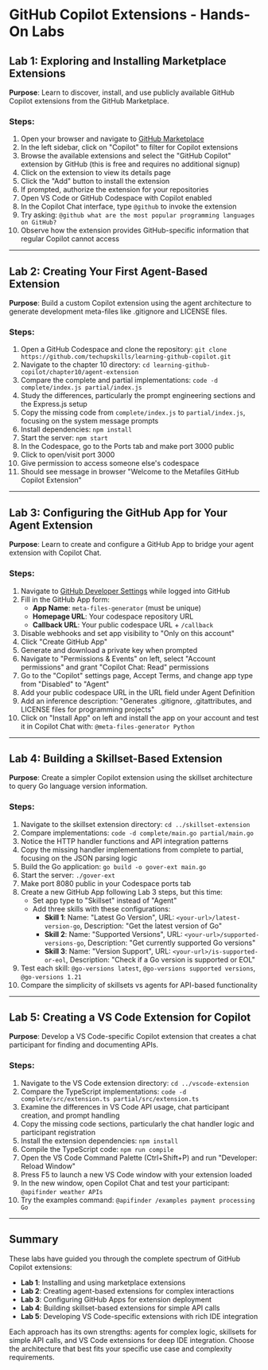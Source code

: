# GitHub Copilot Extensions - Hands-On Labs

## Lab 1: Exploring and Installing Marketplace Extensions

**Purpose**: Learn to discover, install, and use publicly available GitHub Copilot extensions from the GitHub Marketplace.

### Steps:
1. Open your browser and navigate to [GitHub Marketplace](https://github.com/marketplace)
2. In the left sidebar, click on "Copilot" to filter for Copilot extensions
3. Browse the available extensions and select the "GitHub Copilot" extension by GitHub (this is free and requires no additional signup)
4. Click on the extension to view its details page
5. Click the "Add" button to install the extension
6. If prompted, authorize the extension for your repositories
7. Open VS Code or GitHub Codespace with Copilot enabled
8. In the Copilot Chat interface, type `@github` to invoke the extension
9. Try asking: `@github what are the most popular programming languages on GitHub?`
10. Observe how the extension provides GitHub-specific information that regular Copilot cannot access

---

## Lab 2: Creating Your First Agent-Based Extension

**Purpose**: Build a custom Copilot extension using the agent architecture to generate development meta-files like .gitignore and LICENSE files.

### Steps:
1. Open a GitHub Codespace and clone the repository: `git clone https://github.com/techupskills/learning-github-copilot.git`
2. Navigate to the chapter 10 directory: `cd learning-github-copilot/chapter10/agent-extension`
3. Compare the complete and partial implementations: `code -d complete/index.js partial/index.js`
4. Study the differences, particularly the prompt engineering sections and the Express.js setup
5. Copy the missing code from `complete/index.js` to `partial/index.js`, focusing on the system message prompts
6. Install dependencies: `npm install`
7. Start the server: `npm start`
8. In the Codespace, go to the Ports tab and make port 3000 public
9. Click to open/visit port 3000
10. Give permission to access someone else's codespace
11. Should see message in browser "Welcome to the Metafiles GitHub Copilot Extension"

---

## Lab 3: Configuring the GitHub App for Your Agent Extension

**Purpose**: Learn to create and configure a GitHub App to bridge your agent extension with Copilot Chat.

### Steps:
1. Navigate to [GitHub Developer Settings](https://github.com/settings/apps/new) while logged into GitHub
2. Fill in the GitHub App form:
   - **App Name**: `meta-files-generator` (must be unique)
   - **Homepage URL**: Your codespace repository URL
   - **Callback URL**: Your public codespace URL + `/callback`
3. Disable webhooks and set app visibility to "Only on this account"
4. Click "Create GitHub App"
5. Generate and download a private key when prompted
6. Navigate to "Permissions & Events" on left, select "Account permissions" and grant "Copilot Chat: Read" permissions
7. Go to the "Copilot" settings page, Accept Terms, and change app type from "Disabled" to "Agent"
8. Add your public codespace URL in the URL field under Agent Definition
9. Add an inference description: "Generates .gitignore, .gitattributes, and LICENSE files for programming projects"
10. Click on "Install App" on left and install the app on your account and test it in Copilot Chat with: `@meta-files-generator Python`

---

## Lab 4: Building a Skillset-Based Extension

**Purpose**: Create a simpler Copilot extension using the skillset architecture to query Go language version information.

### Steps:
1. Navigate to the skillset extension directory: `cd ../skillset-extension`
2. Compare implementations: `code -d complete/main.go partial/main.go`
3. Notice the HTTP handler functions and API integration patterns
4. Copy the missing handler implementations from complete to partial, focusing on the JSON parsing logic
5. Build the Go application: `go build -o gover-ext main.go`
6. Start the server: `./gover-ext`
7. Make port 8080 public in your Codespace ports tab
8. Create a new GitHub App following Lab 3 steps, but this time:
   - Set app type to "Skillset" instead of "Agent"
   - Add three skills with these configurations:
     - **Skill 1**: Name: "Latest Go Version", URL: `<your-url>/latest-version-go`, Description: "Get the latest version of Go"
     - **Skill 2**: Name: "Supported Versions", URL: `<your-url>/supported-versions-go`, Description: "Get currently supported Go versions"  
     - **Skill 3**: Name: "Version Support", URL: `<your-url>/is-supported-or-eol`, Description: "Check if a Go version is supported or EOL"
9. Test each skill: `@go-versions latest`, `@go-versions supported versions`, `@go-versions 1.21`
10. Compare the simplicity of skillsets vs agents for API-based functionality

---

## Lab 5: Creating a VS Code Extension for Copilot

**Purpose**: Develop a VS Code-specific Copilot extension that creates a chat participant for finding and documenting APIs.

### Steps:
1. Navigate to the VS Code extension directory: `cd ../vscode-extension`
2. Compare the TypeScript implementations: `code -d complete/src/extension.ts partial/src/extension.ts`
3. Examine the differences in VS Code API usage, chat participant creation, and prompt handling
4. Copy the missing code sections, particularly the chat handler logic and participant registration
5. Install the extension dependencies: `npm install`
6. Compile the TypeScript code: `npm run compile`
7. Open the VS Code Command Palette (Ctrl+Shift+P) and run "Developer: Reload Window"
8. Press F5 to launch a new VS Code window with your extension loaded
9. In the new window, open Copilot Chat and test your participant: `@apifinder weather APIs`
10. Try the examples command: `@apifinder /examples payment processing Go`

---

## Summary

These labs have guided you through the complete spectrum of GitHub Copilot extensions:

- **Lab 1**: Installing and using marketplace extensions
- **Lab 2**: Creating agent-based extensions for complex interactions
- **Lab 3**: Configuring GitHub Apps for extension deployment
- **Lab 4**: Building skillset-based extensions for simple API calls
- **Lab 5**: Developing VS Code-specific extensions with rich IDE integration

Each approach has its own strengths: agents for complex logic, skillsets for simple API calls, and VS Code extensions for deep IDE integration. Choose the architecture that best fits your specific use case and complexity requirements.
